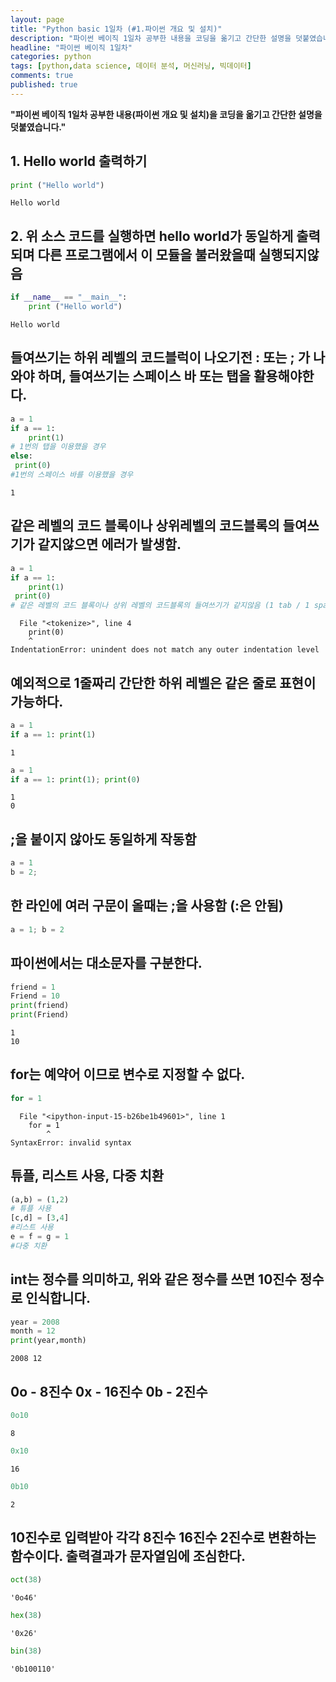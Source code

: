 ```yaml
---
layout: page
title: "Python basic 1일차 (#1.파이썬 개요 및 설치)"
description: "파이썬 베이직 1일차 공부한 내용을 코딩을 옮기고 간단한 설명을 덧붙였습니다."
headline: "파이썬 베이직 1일차"
categories: python
tags: [python,data science, 데이터 분석, 머신러닝, 빅데이터]
comments: true
published: true
---
```


**"파이썬 베이직 1일차 공부한 내용(파이썬 개요 및 설치)을 코딩을 옮기고 간단한 설명을 덧붙였습니다."**

## 1. Hello world 출력하기


```python
print ("Hello world")
```

    Hello world


## 2. 위 소스 코드를 실행하면 hello world가 동일하게 출력되며 다른 프로그램에서 이 모듈을 불러왔을때 실행되지않음 



```python
if __name__ == "__main__":
    print ("Hello world")
```

    Hello world


## 들여쓰기는 하위 레벨의 코드블럭이 나오기전 : 또는 ; 가 나와야 하며, 들여쓰기는 스페이스 바 또는 탭을 활용해야한다.


```python
a = 1
if a == 1:
    print(1)
# 1번의 탭을 이용했을 경우
else:
 print(0)
#1번의 스페이스 바를 이용했을 경우
```

    1


## 같은 레벨의 코드 블록이나 상위레벨의 코드블록의 들여쓰기가 같지않으면 에러가 발생함.


```python
a = 1
if a == 1:
    print(1)
 print(0)
# 같은 레벨의 코드 블록이나 상위 레벨의 코드블록의 들여쓰기가 같지않음 (1 tab / 1 space)
```


      File "<tokenize>", line 4
        print(0)
        ^
    IndentationError: unindent does not match any outer indentation level



## 예외적으로 1줄짜리 간단한 하위 레벨은 같은 줄로 표현이 가능하다.


```python
a = 1
if a == 1: print(1)
```

    1



```python
a = 1
if a == 1: print(1); print(0) 
```

    1
    0


## ;을 붙이지 않아도 동일하게 작동함


```python
a = 1
b = 2;
```

## 한 라인에 여러 구문이 올때는 ;을 사용함 (:은 안됨)


```python
a = 1; b = 2
```

## 파이썬에서는 대소문자를 구분한다. 


```python
friend = 1
Friend = 10
print(friend)
print(Friend)
```

    1
    10


## for는 예약어 이므로 변수로 지정할 수 없다.


```python
for = 1
```


      File "<ipython-input-15-b26be1b49601>", line 1
        for = 1
            ^
    SyntaxError: invalid syntax



## 튜플, 리스트 사용, 다중 치환 


```python
(a,b) = (1,2)
# 튜플 사용
[c,d] = [3,4]
#리스트 사용
e = f = g = 1
#다중 치환
```

## int는 정수를 의미하고, 위와 같은 정수를 쓰면 10진수 정수로 인식합니다.


```python
year = 2008
month = 12
print(year,month)
```

    2008 12


## 0o -  8진수 0x - 16진수 0b - 2진수


```python
0o10
```




    8




```python
0x10
```




    16




```python
0b10
```




    2



## 10진수로 입력받아 각각 8진수 16진수 2진수로 변환하는 함수이다. 출력결과가 문자열임에 조심한다.


```python
oct(38)
```




    '0o46'




```python
hex(38)
```




    '0x26'




```python
bin(38)
```




    '0b100110'


